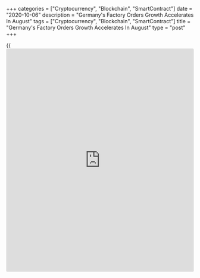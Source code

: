 +++
categories = ["Cryptocurrency", "Blockchain", "SmartContract"]
date = "2020-10-06"
description = "Germany's Factory Orders Growth Accelerates In August"
tags = ["Cryptocurrency", "Blockchain", "SmartContract"]
title = "Germany's Factory Orders Growth Accelerates In August"
type = "post"
+++

{{<iframe id="large-banner" src="https://www.bounty.group/#slide=19.0" width="100%" height="600" scrolling="no" style="border: 0px solid rgb(216, 221, 230); border-radius: 3px;">}}

Germany's factory orders grew at a faster pace in August on robust
foreign demand, data from Destatis revealed Tuesday.

Factory orders climbed 4.5 percent month-on-month, which was faster than
the 3.3 percent rise in July and the 2.6 percent increase economists'
had forecast.

Domestic orders climbed 1.7 percent, while foreign demand logged a
notable growth of 6.5 percent. New orders from the euro area went up
14.6 percent and that from other countries increased by 1.5 percent.

On a yearly basis, manufacturing orders dropped at a slower pace of 2.2
percent, following a 6.9 percent decrease in July.

Manufacturing turnover dropped 0.1 percent on month in August versus a
5.2 percent rise in July.

For comments and feedback [contact](https://www.playgroundfx.com/contact/): editorial@rtt[news](https://www.letsplayfx.com/blog/forex-news-website/).com

[Economic News][1]

 **What parts of the world are seeing the best (and worst) economic
performances lately? Click[here][2] to check out our [Econ Scorecard][2]
and find out! See up-to-the-moment [ranking](https://www.playgroundfx.com/blog/crypto-exchange-ranking/)s for the best and worst
performers in [GDP][2], [unemployment rate][3], [inflation][4] and much
more.**

   1. www.rtt[news](https://www.letsplayfx.com/blog/forex-news-website/).com/Content/EconomicNews.aspx
   2. www.rtt[news](https://www.letsplayfx.com/blog/forex-news-website/).com/economic-scorecard/world-rank/GDP/highest-performance.aspx
   3. www.rtt[news](https://www.letsplayfx.com/blog/forex-news-website/).com/economic-scorecard/world-rank/unemployment-rate/lowest-performance.aspx
   4. www.rtt[news](https://www.letsplayfx.com/blog/forex-news-website/).com/economic-scorecard/world-rank/CPI/highest-performance.aspx